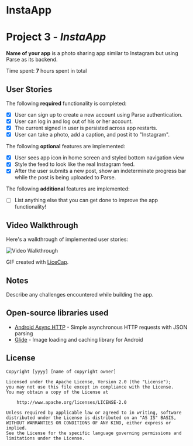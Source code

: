 # InstaApp

# Project 3  - *InstaApp*

**Name of your app** is a photo sharing app similar to Instagram but using Parse as its backend.

Time spent: **7** hours spent in total

## User Stories

The following **required** functionality is completed:

- [x] User can sign up to create a new account using Parse authentication.
- [x] User can log in and log out of his or her account.
- [x] The current signed in user is persisted across app restarts.
- [x] User can take a photo, add a caption, and post it to "Instagram".

The following **optional** features are implemented:

- [x] User sees app icon in home screen and styled bottom navigation view
- [x] Style the feed to look like the real Instagram feed.
- [x] After the user submits a new post, show an indeterminate progress bar while the post is being uploaded to Parse.

The following **additional** features are implemented:

- [ ] List anything else that you can get done to improve the app functionality!

## Video Walkthrough

Here's a walkthrough of implemented user stories:

<img src='https://i.imgur.com/M6QZh2O.gifv' title='Video Walkthrough' width='' alt='Video Walkthrough' />

GIF created with [LiceCap](http://www.cockos.com/licecap/).

## Notes

Describe any challenges encountered while building the app.

## Open-source libraries used

- [Android Async HTTP](https://github.com/codepath/CPAsyncHttpClient) - Simple asynchronous HTTP requests with JSON parsing
- [Glide](https://github.com/bumptech/glide) - Image loading and caching library for Android

## License

    Copyright [yyyy] [name of copyright owner]

    Licensed under the Apache License, Version 2.0 (the "License");
    you may not use this file except in compliance with the License.
    You may obtain a copy of the License at

        http://www.apache.org/licenses/LICENSE-2.0

    Unless required by applicable law or agreed to in writing, software
    distributed under the License is distributed on an "AS IS" BASIS,
    WITHOUT WARRANTIES OR CONDITIONS OF ANY KIND, either express or implied.
    See the License for the specific language governing permissions and
    limitations under the License.
